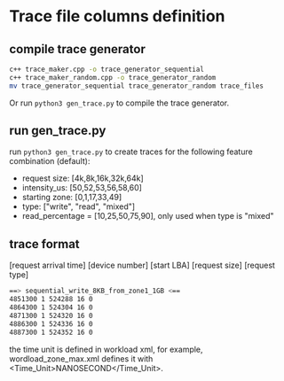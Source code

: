 # Trace file columns definition

## compile trace generator

```bash
c++ trace_maker.cpp -o trace_generator_sequential
c++ trace_maker_random.cpp -o trace_generator_random
mv trace_generator_sequential trace_generator_random trace_files
```

Or run `python3 gen_trace.py` to compile the trace generator.

## run gen_trace.py

run `python3 gen_trace.py` to create traces for the following feature combination (default):

- request size: [4k,8k,16k,32k,64k]
- intensity_us: [50,52,53,56,58,60]
- starting zone: [0,1,17,33,49]
- type: ["write", "read", "mixed"]
- read_percentage = [10,25,50,75,90], only used when type is "mixed"

## trace format

[request arrival time] [device number] [start LBA] [request size] [request type]

``` bash
==> sequential_write_8KB_from_zone1_1GB <==
4851300 1 524288 16 0
4864300 1 524304 16 0
4871300 1 524320 16 0
4886300 1 524336 16 0
4887300 1 524352 16 0
```

the time unit is defined in workload xml, for example, wordload_zone_max.xml defines it with <Time_Unit>NANOSECOND</Time_Unit>.
